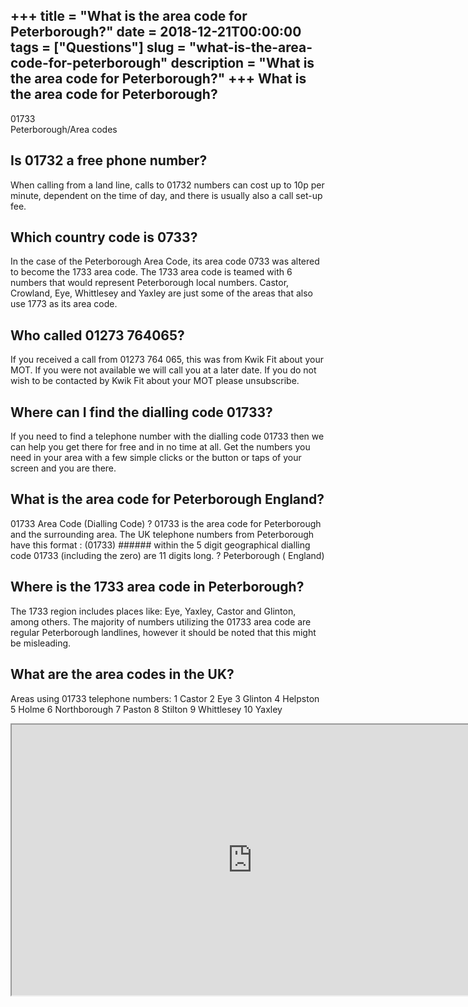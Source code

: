 +++
title = "What is the area code for Peterborough?"
date = 2018-12-21T00:00:00
tags = ["Questions"]
slug = "what-is-the-area-code-for-peterborough"
description = "What is the area code for Peterborough?"
+++
What is the area code for Peterborough?
---------------------------------------

01733  
Peterborough/Area codes

Is 01732 a free phone number?
-----------------------------

When calling from a land line, calls to 01732 numbers can cost up to 10p per minute, dependent on the time of day, and there is usually also a call set-up fee.

Which country code is 0733?
---------------------------

In the case of the Peterborough Area Code, its area code 0733 was altered to become the 1733 area code. The 1733 area code is teamed with 6 numbers that would represent Peterborough local numbers. Castor, Crowland, Eye, Whittlesey and Yaxley are just some of the areas that also use 1773 as its area code.

Who called 01273 764065?
------------------------

If you received a call from 01273 764 065, this was from Kwik Fit about your MOT. If you were not available we will call you at a later date. If you do not wish to be contacted by Kwik Fit about your MOT please unsubscribe.

Where can I find the dialling code 01733?
-----------------------------------------

If you need to find a telephone number with the dialling code 01733 then we can help you get there for free and in no time at all. Get the numbers you need in your area with a few simple clicks or the button or taps of your screen and you are there.

What is the area code for Peterborough England?
-----------------------------------------------

01733 Area Code (Dialling Code) ? 01733 is the area code for Peterborough and the surrounding area. The UK telephone numbers from Peterborough have this format : (01733) ###### within the 5 digit geographical dialling code 01733 (including the zero) are 11 digits long. ? Peterborough ( England)

Where is the 1733 area code in Peterborough?
--------------------------------------------

The 1733 region includes places like: Eye, Yaxley, Castor and Glinton, among others. The majority of numbers utilizing the 01733 area code are regular Peterborough landlines, however it should be noted that this might be misleading.

What are the area codes in the UK?
----------------------------------

Areas using 01733 telephone numbers: 1 Castor 2 Eye 3 Glinton 4 Helpston 5 Holme 6 Northborough 7 Paston 8 Stilton 9 Whittlesey 10 Yaxley

<iframe allow="accelerometer; autoplay; clipboard-write; encrypted-media; gyroscope; picture-in-picture" allowfullscreen="" class="__youtube_prefs__  epyt-is-override  no-lazyload" data-no-lazy="1" data-origheight="433" data-origwidth="770" data-skipgform_ajax_framebjll="" height="433" id="_ytid_96365" loading="lazy" src="https://www.youtube.com/embed/2Wa7Exisb-o?enablejsapi=1&autoplay=0&cc_load_policy=0&cc_lang_pref=&iv_load_policy=1&loop=0&modestbranding=0&rel=1&fs=1&playsinline=0&autohide=2&theme=dark&color=red&controls=1&" title="YouTube player" width="770"></iframe>